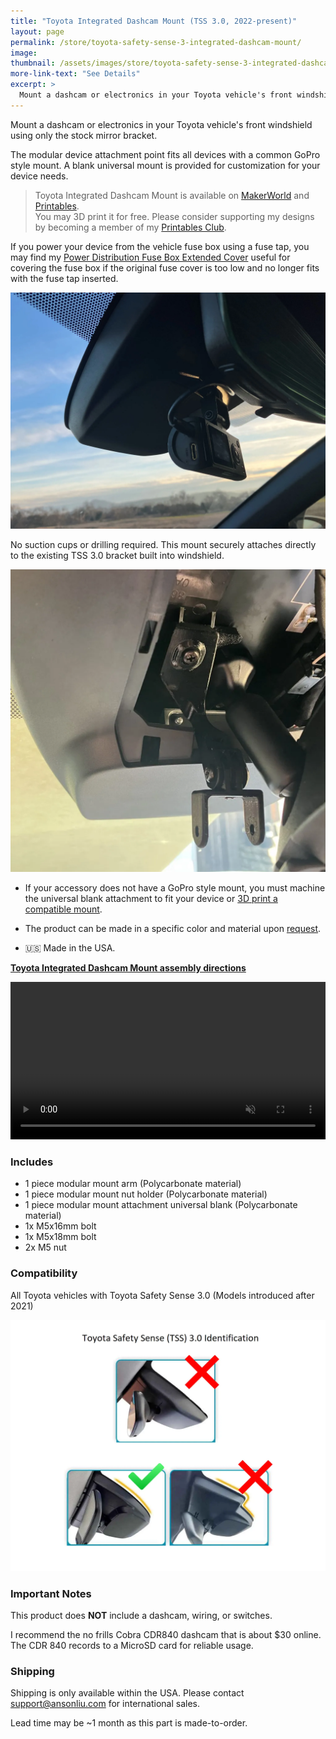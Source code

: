 ```yaml
---
title: "Toyota Integrated Dashcam Mount (TSS 3.0, 2022-present)"
layout: page
permalink: /store/toyota-safety-sense-3-integrated-dashcam-mount/
image: 
thumbnail: /assets/images/store/toyota-safety-sense-3-integrated-dashcam-mount.webp
more-link-text: "See Details"
excerpt: >
  Mount a dashcam or electronics in your Toyota vehicle's front windshield using only the stock mirror bracket. *Fits most 2022+ Toyota vehicles with TSS 3.0*
---
```


Mount a dashcam or electronics in your Toyota vehicle's front windshield using only the stock mirror bracket.

<script async
  src="https://js.stripe.com/v3/buy-button.js">
</script>
<stripe-buy-button buy-button-id="buy_btn_1PKWCcCGCEb5Dn5h6qAWLGav" publishable-key="pk_live_51PKQVBCGCEb5Dn5hLMoKGekYqrgnOSKQeqVJWy89kBmGPTrEx1w6uB5i3FMS4PlynWCEgZ5fD1iEtdCsu1F7iB4n00noGaPFkK">
</stripe-buy-button>

The modular device attachment point fits all devices with a common GoPro style mount. A blank universal mount is provided for customization for your device needs.

> Toyota Integrated Dashcam Mount is available on [MakerWorld](https://makerworld.com/en/models/447037) and [Printables](https://www.printables.com/model/683181-2023-2024-toyota-integrated-front-windshield-mount).  
You may 3D print it for free. Please consider supporting my designs by becoming a member of my [Printables Club](https://www.printables.com/@ansonl).

If you power your device from the vehicle fuse box using a fuse tap, you may find my [Power Distribution Fuse Box Extended Cover](https://makerworld.com/en/models/227473#profileId-247602) useful for covering the fuse box if the original fuse cover is too low and no longer fits with the fuse tap inserted.

![mount in front windshield](/assets/images/store/tss-3-mount-front-center-dashcam.webp)

No suction cups or drilling required. This mount securely attaches directly to the existing TSS 3.0 bracket built into windshield.

![mount in front windshield](/assets/images/store/tss-3-mount-front-center-inside.webp)

- If your accessory does not have a GoPro style mount, you must machine the universal blank attachment to fit your device or [3D print a compatible mount](https://makerworld.com/en/models/447037).

- The product can be made in a specific color and material upon [request](mailto:support@ansonliu.com).

- 🇺🇸 Made in the USA.

**[Toyota Integrated Dashcam Mount assembly directions](https://makerworld.com/en/models/447037)**

<video style="max-width:100%; height:auto;" width="768" height="432" autoplay loop muted playsinline>
 <source src="/assets/images/store/tss-3-front-center-universal-black-front-angled-fast.webm" type="video/webm">
</video>

### Includes

- 1 piece modular mount arm (Polycarbonate material)
- 1 piece modular mount nut holder (Polycarbonate material)
- 1 piece modular mount attachment universal blank (Polycarbonate material)
- 1x M5x16mm bolt
- 1x M5x18mm bolt
- 2x M5 nut

### Compatibility

All Toyota vehicles with Toyota Safety Sense 3.0 (Models introduced after 2021)

![tss 3 chart](/assets/images/store/tss-3-0-idenfication.webp)

### Important Notes

This product does **NOT** include a dashcam, wiring, or switches.

I recommend the no frills Cobra CDR840 dashcam that is about $30 online. The CDR 840 records to a MicroSD card for reliable usage.

### Shipping

Shipping is only available within the USA. Please contact [support@ansonliu.com](mailto:support@ansonliu.com) for international sales.

Lead time may be ~1 month as this part is made-to-order.
